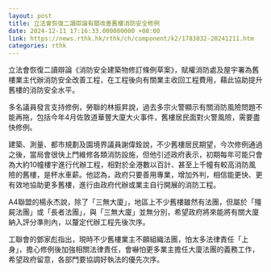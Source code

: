 ```yaml
---
layout: post
title: 立法會恢復二讀辯論有關改善舊樓消防安全修例
date: 2024-12-11 17:16:33.000000000 +08:00
link: https://news.rthk.hk/rthk/ch/component/k2/1783032-20241211.htm
categories: rthk
---
```


立法會恢復二讀辯論《消防安全建築物修訂條例草案》，賦權消防處及屋宇署為舊樓業主代辦消防安全改善工程，在工程後向有關業主收回工程費用，藉此協助提升舊樓的消防安全水平。

多名議員發言支持修例，勞聯的林振昇說，過去多宗火警顯示有關消防風險問題不能再拖，包括今年4月佐敦道華豐大廈大火事件，舊樓居民面對火警風險，需要盡快修例。

建築、測量、都市規劃及園境界議員謝偉銓說，不少舊樓居民期望，今次修例通過之後，當局會很快上門維修各類消防設施，但他引述政府表示，初期每年可能只會為大約10幢樓宇進行代辦工程，相對於全港數以百計、甚至上千幢有較高消防風險的舊樓，是杯水車薪。他認為，政府只要善用專業，增加外判，相信能更快、更有效地協助更多舊樓，進行由政府代辦或業主自行開展的消防工程。

A4聯盟的楊永杰說，除了「三無大廈」，地區上不少舊樓雖然有法團，但屬於「殭屍法團」或「長者法團」，與「三無大廈」並無分別，希望政府將來能將有關大廈納入評分準則內，以釐定代辦工程先後次序。

工聯會的鄧家彪指出，現時不少舊樓業主不願組織法團，怕太多法律責任「上身」，擔心修例後加強相關法律責任，會嚇怕更多業主擔任大廈法團的義務工作，希望政府留意，各部門要協調好執法的優先次序。
